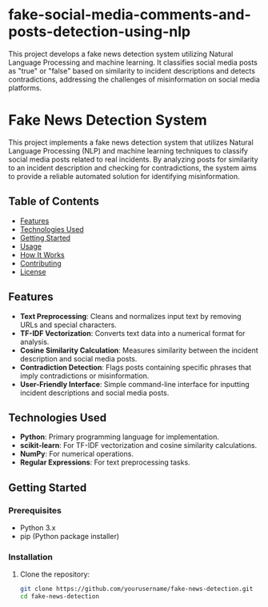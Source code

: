 # fake-social-media-comments-and-posts-detection-using-nlp
This project develops a fake news detection system utilizing Natural Language Processing and machine learning. It classifies social media posts as "true" or "false" based on similarity to incident descriptions and detects contradictions, addressing the challenges of misinformation on social media platforms.


# Fake News Detection System

This project implements a fake news detection system that utilizes Natural Language Processing (NLP) and machine learning techniques to classify social media posts related to real incidents. By analyzing posts for similarity to an incident description and checking for contradictions, the system aims to provide a reliable automated solution for identifying misinformation.

## Table of Contents

- [Features](#features)
- [Technologies Used](#technologies-used)
- [Getting Started](#getting-started)
- [Usage](#usage)
- [How It Works](#how-it-works)
- [Contributing](#contributing)
- [License](#license)

## Features

- **Text Preprocessing**: Cleans and normalizes input text by removing URLs and special characters.
- **TF-IDF Vectorization**: Converts text data into a numerical format for analysis.
- **Cosine Similarity Calculation**: Measures similarity between the incident description and social media posts.
- **Contradiction Detection**: Flags posts containing specific phrases that imply contradictions or misinformation.
- **User-Friendly Interface**: Simple command-line interface for inputting incident descriptions and social media posts.

## Technologies Used

- **Python**: Primary programming language for implementation.
- **scikit-learn**: For TF-IDF vectorization and cosine similarity calculations.
- **NumPy**: For numerical operations.
- **Regular Expressions**: For text preprocessing tasks.

## Getting Started

### Prerequisites

- Python 3.x
- pip (Python package installer)

### Installation

1. Clone the repository:
   ```bash
   git clone https://github.com/yourusername/fake-news-detection.git
   cd fake-news-detection
